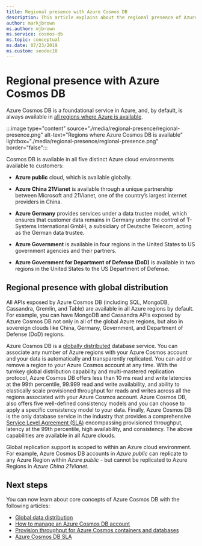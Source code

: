 ```yaml
---
title: Regional presence with Azure Cosmos DB
description: This article explains about the regional presence of Azure Cosmos DB and different cloud environments.
author: markjbrown
ms.author: mjbrown
ms.service: cosmos-db
ms.topic: conceptual
ms.date: 07/23/2019
ms.custom: seodec18
---
```


# Regional presence with Azure Cosmos DB

Azure Cosmos DB is a foundational service in Azure, and, by default, is always available in [all regions where Azure is available](https://azure.microsoft.com/en-us/global-infrastructure/services/?products=cosmos-db&regions=all).

:::image type="content" source="./media/regional-presence/regional-presence.png" alt-text="Regions where Azure Cosmos DB is available" lightbox="./media/regional-presence/regional-presence.png" border="false":::

Cosmos DB is available in all five distinct Azure cloud environments available to customers:

* **Azure public** cloud, which is available globally.

* **Azure China 21Vianet** is available through a unique partnership between Microsoft and 21Vianet, one of the country’s largest internet providers in China.

* **Azure Germany** provides services under a data trustee model, which ensures that customer data remains in Germany under the control of T-Systems International GmbH, a subsidiary of Deutsche Telecom, acting as the German data trustee.

* **Azure Government** is available in four regions in the United States to US government agencies and their partners. 

* **Azure Government for Department of Defense (DoD)** is available in two regions in the United States to the US Department of Defense.

## Regional presence with global distribution

All APIs exposed by Azure Cosmos DB (including SQL, MongoDB, Cassandra, Gremlin, and Table) are available in all Azure regions by default. For example, you can have MongoDB and Cassandra APIs exposed by Azure Cosmos DB not only in all of the global Azure regions, but also in sovereign clouds like China, Germany, Government, and Department of Defense (DoD) regions.

Azure Cosmos DB is a [globally distributed](distribute-data-globally.md) database service. You can associate any number of Azure regions with your Azure Cosmos account and your data is automatically and transparently replicated. You can add or remove a region to your Azure Cosmos account at any time. With the turnkey global distribution capability and multi-mastered replication protocol, Azure Cosmos DB offers less than 10 ms read and write latencies at the 99th percentile, 99.999 read and write availability, and ability to elastically scale provisioned throughput for reads and writes across all the regions associated with your Azure Cosmos account. Azure Cosmos DB, also offers five well-defined consistency models and you can choose to apply a specific consistency model to your data. Finally, Azure Cosmos DB is the only database service in the industry that provides a comprehensive [Service Level Agreement (SLA)](https://azure.microsoft.com/support/legal/sla/cosmos-db/v1_2/) encompassing provisioned throughput, latency at the 99th percentile, high availability, and consistency. The above capabilities are available in all Azure clouds.

Global replication support is scoped to within an Azure cloud environment. For example, Azure Cosmos DB accounts in *Azure public* can replicate to any Azure Region within *Azure public* - but cannot be replicated to Azure Regions in *Azure China 21Vianet*.

## Next steps

You can now learn about core concepts of Azure Cosmos DB with the following articles:

* [Global data distribution](distribute-data-globally.md)
* [How to manage an Azure Cosmos DB account](manage-account.md)
* [Provision throughput for Azure Cosmos containers and databases](set-throughput.md)
* [Azure Cosmos DB SLA](https://azure.microsoft.com/support/legal/sla/cosmos-db/v1_2/)

